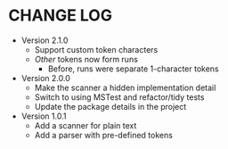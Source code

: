 # CHANGE LOG

- Version 2.1.0
    - Support custom token characters
    - *Other* tokens now form runs
        - Before, runs were separate 1-character tokens
- Version 2.0.0
    - Make the scanner a hidden implementation detail
    - Switch to using MSTest and refactor/tidy tests
    - Update the package details in the project
- Version 1.0.1
    - Add a scanner for plain text
    - Add a parser with pre-defined tokens
